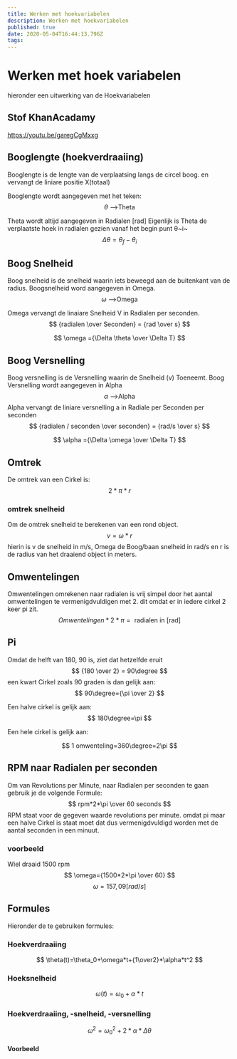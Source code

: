 ```yaml
---
title: Werken met hoekvariabelen
description: Werken met hoekvariabelen
published: true
date: 2020-05-04T16:44:13.796Z
tags: 
---
```


# Werken met hoek variabelen
hieronder een uitwerking van de Hoekvariabelen

## Stof KhanAcadamy
https://youtu.be/garegCgMxxg

## Booglengte (hoekverdraaiing)
Booglengte is de lengte van de verplaatsing langs de circel boog. en vervangt de liniare positie X(totaal)

Booglengte wordt aangegeven met het teken:
$$
\theta {\text{ -->Theta}}
$$

Theta wordt altijd aangegeven in Radialen [rad]
Eigenlijk is Theta de verplaatste hoek in radialen gezien vanaf het begin punt θ~i~
$$
Δθ = θ_f - θ_i
$$
## Boog Snelheid
Boog snelheid is de snelheid waarin iets beweegd aan de buitenkant van de radius. Boogsnelheid word aangegeven in Omega.
$$
\omega {\text{ -->Omega}}
$$

Omega vervangt de linaiare Snelheid V in Radialen per seconden.
$$
{radialen \over Seconden} = {rad \over s}
$$

$$
\omega ={\Delta \theta \over \Delta T}
$$

## Boog Versnelling
Boog versnelling is de Versnelling waarin de Snelheid (v) Toeneemt. Boog Versnelling wordt aangegeven in Alpha
$$
\alpha {\text{ -->Alpha}}
$$
Alpha vervangt de liniare versnelling a in Radiale per Seconden per seconden
$$
{radialen / seconden \over seconden} = {rad/s \over s}
$$

$$
\alpha ={\Delta \omega \over \Delta T}
$$


## Omtrek
De omtrek van een Cirkel is:
$$
2*\pi*r
$$

### omtrek snelheid
Om de omtrek snelheid te berekenen van een rond object.
$$
v=\omega*r
$$
hierin is v de snelheid in m/s, Omega de Boog/baan snelheid in rad/s en r is de radius van het draaiend object in meters.

## Omwentelingen
Omwentelingen omrekenen naar radialen is vrij simpel door het aantal omwentelingen te vermenigdvuldigen met 2. dit omdat er in iedere cirkel 2 keer pi zit.
$$
Omwentelingen *2*\pi = \text{ radialen in [rad]}
$$

## Pi
Omdat de helft van 180, 90 is, ziet dat hetzelfde eruit
$$
{180 \over 2} = 90\degree 
$$
een kwart Cirkel zoals 90 graden is dan gelijk aan:
$$
90\degree={\pi \over 2} 
$$


Een halve cirkel is gelijk aan:
$$
180\degree=\pi
$$

Een hele cirkel is gelijk aan:

$$
1 omwenteling=360\degree=2\pi
$$

## RPM naar Radialen per seconden
Om van Revolutions per Minute, naar Radialen per seconden te gaan gebruik je de volgende Formule:
$$
rpm*2*\pi \over 60 seconds
$$
RPM staat voor de gegeven waarde revolutions per minute. omdat pi maar een halve Cirkel is staat moet dat dus vermenigdvuldigd worden met de aantal seconden in een minuut. 

### voorbeeld
Wiel draaid 1500 rpm
$$
\omega={1500*2*\pi \over 60}
$$
$$
\omega=157,09[rad/s]
$$

## Formules
Hieronder de te gebruiken formules:
### Hoekverdraaiing
$$
\theta(t)=\theta_0+\omega*t+{1\over2}*\alpha*t^2
$$

### Hoeksnelheid
$$
\omega(t)=\omega_0+\alpha*t
$$

### Hoekverdraaiing, -snelheid, -versnelling
$$
\omega^2=\omega^2_0+2*\alpha*\Delta \theta
$$
#### Voorbeeld
